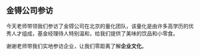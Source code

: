 ## 金锝公司参访


今天老师带领我们参访了金锝公司在北京的量化团队，该量化是由许多高学历的优秀人才组成，基金经理待人特别温和，给我们提供了美味的饮品和小零食。

谢谢老师带我们实地参访企业，让我们零距离了解**企业文化**。
